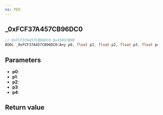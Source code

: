 ```yaml
---
ns: PED
---
```

## _0xFCF37A457CB96DC0

```c
// 0xFCF37A457CB96DC0 0x45037B9B
BOOL _0xFCF37A457CB96DC0(Any p0, float p1, float p2, float p3, float p4);
```


## Parameters
* **p0**: 
* **p1**: 
* **p2**: 
* **p3**: 
* **p4**: 

## Return value
